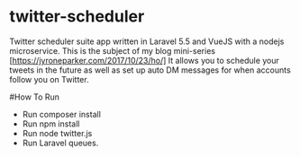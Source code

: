 # twitter-scheduler

Twitter scheduler suite app written in Laravel 5.5 and VueJS with a nodejs microservice. This is the subject of my blog mini-series [https://jyroneparker.com/2017/10/23/ho/]
It allows you to schedule your tweets in the future as well as set up auto DM messages for when accounts follow you on Twitter.


#How To Run
* Run composer install
* Run npm install
* Run node twitter.js
* Run Laravel queues.
